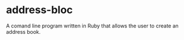 # address-bloc

A comand line program written in Ruby that allows the user to create an address book.
